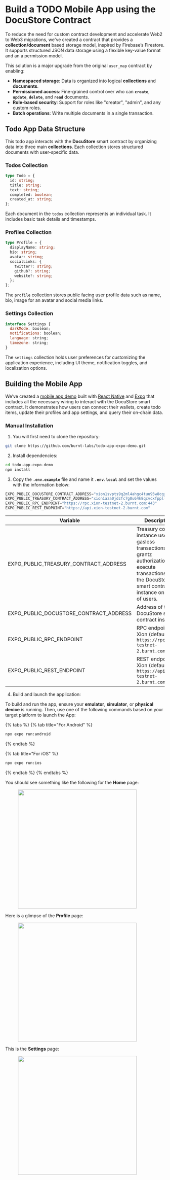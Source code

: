 # Build a TODO Mobile App using the DocuStore Contract

To reduce the need for custom contract development and accelerate Web2 to Web3 migrations, we've created a contract that provides a **collection/document** based storage model, inspired by Firebase’s Firestore. It supports structured JSON data storage using a flexible key-value format and an a permission model.

This solution is a major upgrade from the original `user_map` contract by enabling:

* **Namespaced storage**: Data is organized into logical **collections** and **documents**.
* **Permissioned access**: Fine-grained control over who can **`create`**, **`update`**, **`delete`**, and **`read`** documents.
* **Role-based security**: Support for roles like "creator", "admin", and any custom roles.
* **Batch operations**: Write multiple documents in a single transaction.



## Todo App Data Structure

This todo app interacts with the **DocuStore** smart contract by organizing data into three main **collections**. Each collection stores structured documents with user-specific data.

### Todos Collection

```typescript
type Todo = {
  id: string;
  title: string;
  text: string;
  completed: boolean;
  created_at: string;
};
```

Each document in the `todos` collection represents an individual task. It includes basic task details and timestamps.

### Profiles Collection

```typescript
type Profile = {
  displayName: string;
  bio: string;
  avatar: string;
  socialLinks: {
    twitter?: string;
    github?: string;
    website?: string;
  };
};
```

The `profile` collection stores public facing user profile data such as name, bio, image for an avatar and social media links.

### Settings Collection

```javascript
interface Settings {
  darkMode: boolean;
  notifications: boolean;
  language: string;
  timezone: string;
}
```

The `settings` collection holds user preferences for customizing the application experience, including UI theme, notification toggles, and localization options.



## Building the Mobile App <a href="#building-the-frontend" id="building-the-frontend"></a>

We’ve created a [mobile app demo](https://github.com/burnt-labs/todo-app-expo-demo) built with [React Native](https://reactnative.dev/) and [Expo](https://expo.dev/) that includes all the necessary wiring to interact with the DocuStore smart contract. It demonstrates how users can connect their wallets, create todo items, update their profiles and app settings, and query their on-chain data.

### Manual Installation <a href="#manual-installation" id="manual-installation"></a>

1. You will first need to clone the repository:

```bash
git clone https://github.com/burnt-labs/todo-app-expo-demo.git
```

2. Install dependencies:

```bash
cd todo-app-expo-demo
npm install
```

3. Copy the **`.env.example`** file and name it **`.env.local`** and set the values with the information below:

```javascript
EXPO_PUBLIC_DOCUSTORE_CONTRACT_ADDRESS="xion1svpts9q2ml4ahgc4tuu95w8cqzv988s6mf5mupt5kt56gvdnklks9hzar4"
EXPO_PUBLIC_TREASURY_CONTRACT_ADDRESS="xion1aza0jdzfc7g0u64k8qcvcxfppll0cjeer56k38vpshe3p26q5kzswpywp9"
EXPO_PUBLIC_RPC_ENDPOINT="https://rpc.xion-testnet-2.burnt.com:443"
EXPO_PUBLIC_REST_ENDPOINT="https://api.xion-testnet-2.burnt.com"
```

| Variable                                   | Description                                                                                                                                                             |
| ------------------------------------------ | ----------------------------------------------------------------------------------------------------------------------------------------------------------------------- |
| EXPO\_PUBLIC\_TREASURY\_CONTRACT\_ADDRESS  | Treasury contract instance used for gasless transactions and grantz authorization to execute transactions via the DocuStore smart contract instance on behalf of users. |
| EXPO\_PUBLIC\_DOCUSTORE\_CONTRACT\_ADDRESS | Address of the DocuStore smart contract instance.                                                                                                                       |
| EXPO\_PUBLIC\_RPC\_ENDPOINT                | RPC endpoint for Xion (default: `https://rpc.xion-testnet-2.burnt.com:443`)                                                                                             |
| EXPO\_PUBLIC\_REST\_ENDPOINT               | REST endpoint for Xion (default: `https://api.xion-testnet-2.burnt.com`)                                                                                                |



4. Build and launch the application:

To build and run the app, ensure your **emulator**, **simulator**, or **physical device** is running. Then, use one of the following commands based on your target platform to launch the App:

{% tabs %}
{% tab title="For Android" %}
```sh
npx expo run:android
```
{% endtab %}

{% tab title="For iOS" %}
```sh
npx expo run:ios
```
{% endtab %}
{% endtabs %}

You should see something like the following for the **Home** page:

<figure><img src="../../.gitbook/assets/Screenshot_1750046917.png" alt="" width="375"><figcaption></figcaption></figure>

Here is a glimpse of the **Profile** page:

<figure><img src="../../.gitbook/assets/Screenshot_1750046929.png" alt="" width="375"><figcaption></figcaption></figure>

This is the **Settings** page:

<figure><img src="../../.gitbook/assets/Screenshot_1750046951.png" alt="" width="375"><figcaption></figcaption></figure>

